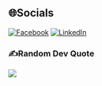 
## 🌐Socials
[![Facebook](https://img.shields.io/badge/Facebook-%231877F2.svg?logo=Facebook&logoColor=white)](https://www.facebook.com/binbkdn.2022) [![LinkedIn](https://img.shields.io/badge/LinkedIn-%230077B5.svg?logo=linkedin&logoColor=white)](https://www.linkedin.com/in/lam-tran-vu/) 

### ✍️Random Dev Quote
![](https://quotes-github-readme.vercel.app/api?type=horizontal&theme=radical)

